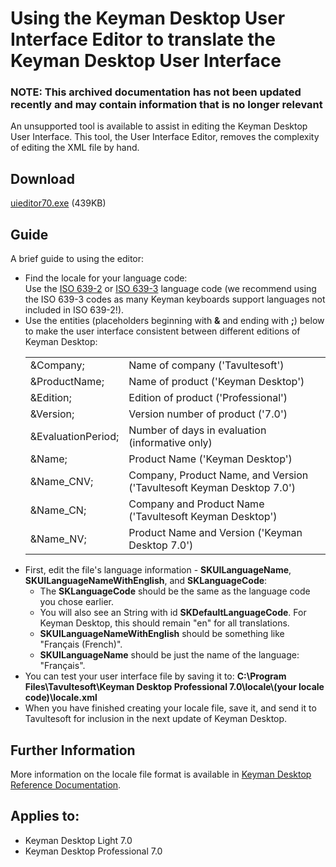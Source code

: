 # Using the Keyman Desktop User Interface Editor to translate the Keyman Desktop User Interface

### **NOTE**: This archived documentation has not been updated recently and may contain information that is no longer relevant


<p>An unsupported tool is available to assist in editing the Keyman Desktop User Interface.  This tool, the User Interface Editor, removes the complexity of editing the XML file by hand.</p>

<h2>Download</h2>

<p><a href='/support/files/uieditor70.exe'>uieditor70.exe</a> (439KB)</p>

<h2>Guide</h2>

<p>A brief guide to using the editor:</p>

<ul>

<li>Find the locale for your language code:<br />Use the <a href="http://www.loc.gov/standards/iso639-2/" target="_blank">ISO 639-2</a> or 
          <a href="http://www.sil.org/iso639-3/" target="_blank">ISO 639-3</a> language code (we recommend using the 
          ISO 639-3 codes as many Keyman keyboards support languages not included in ISO 639-2!).</li>

<li>Use the entities (placeholders beginning with <b>&amp;</b> and ending with <b>;</b>) below to make the user interface consistent between different editions of Keyman Desktop:
<table class='display'>
 <tr><td>&amp;Company;</td><td>Name of company ('Tavultesoft')</td></tr>
 <tr><td>&amp;ProductName;</td><td>Name of product ('Keyman Desktop')</td></tr>
 <tr><td>&amp;Edition;</td><td>Edition of product ('Professional')</td></tr>
 <tr><td>&amp;Version;</td><td>Version number of product ('7.0')</td></tr>
  
 <tr><td>&amp;EvaluationPeriod;</td><td>Number of days in evaluation (informative only)</td></tr>
  
 <tr><td>&amp;Name;</td><td>Product Name ('Keyman Desktop')</td></tr>
 <tr><td>&amp;Name_CNV;</td><td>Company, Product Name, and Version ('Tavultesoft Keyman Desktop 7.0')</td></tr>
 <tr><td>&amp;Name_CN;</td><td>Company and Product Name ('Tavultesoft Keyman Desktop')</td></tr>
 <tr><td>&amp;Name_NV;</td><td>Product Name and Version ('Keyman Desktop 7.0')</td></tr>
</table>
</li>

<li>First, edit the file's language information - <b>SKUILanguageName</b>, <b>SKUILanguageNameWithEnglish</b>, and <b>SKLanguageCode</b>:

<ul><li>The <b>SKLanguageCode</b> should be the same as the language code you chose earlier.</li>
<li>You will also see an String with id <b>SKDefaultLanguageCode</b>. For Keyman Desktop, this should remain "en" for all translations.</li>
<li><b>SKUILanguageNameWithEnglish</b> should be something like "Français (French)".</li>
<li><b>SKUILanguageName</b> should be just the name of the language: "Français".</li>
</ul>
</li>

<li>You can test your user interface file by saving it to: <b>C:\Program Files\Tavultesoft\Keyman Desktop Professional 7.0\locale\(your locale code)\locale.xml</b></li>

<li>When you have finished creating your locale file, save it, and send it to Tavultesoft for inclusion in the next update of Keyman Desktop.</li>

</ul>

<h2>Further Information</h2>

<p>More information on the locale file format is available in <a href='http://tavultesoft.com/keyman/documentation/70/ref_locale.html'>Keyman Desktop Reference Documentation</a>.</p>


## Applies to:
 * Keyman Desktop Light 7.0
 * Keyman Desktop Professional 7.0
